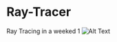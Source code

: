 # Ray-Tracer
Ray Tracing in a weeked
1
![Alt Text](https://github.com/Rekran/RayTracer/raw/master/teste.jpg)
